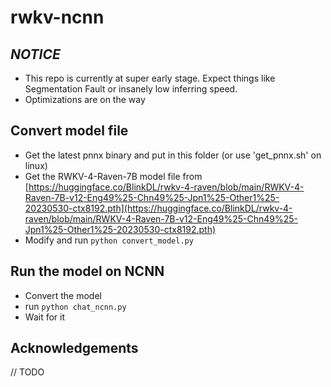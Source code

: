 # rwkv-ncnn

## ***NOTICE***
- This repo is currently at super early stage. Expect things like Segmentation Fault or insanely low inferring speed.
- Optimizations are on the way

## Convert model file
- Get the latest pnnx binary and put in this folder (or use 'get_pnnx.sh' on linux)
- Get the RWKV-4-Raven-7B model file from [https://huggingface.co/BlinkDL/rwkv-4-raven/blob/main/RWKV-4-Raven-7B-v12-Eng49%25-Chn49%25-Jpn1%25-Other1%25-20230530-ctx8192.pth](https://huggingface.co/BlinkDL/rwkv-4-raven/blob/main/RWKV-4-Raven-7B-v12-Eng49%25-Chn49%25-Jpn1%25-Other1%25-20230530-ctx8192.pth)
- Modify and run ```python convert_model.py```

## Run the model on NCNN
- Convert the model
- run ```python chat_ncnn.py```
- Wait for it

## Acknowledgements
// TODO
